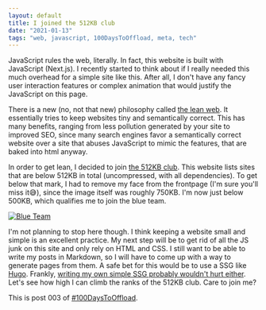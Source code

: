 ```yaml
---
layout: default
title: I joined the 512KB club
date: "2021-01-13"
tags: "web, javascript, 100DaysToOffload, meta, tech"
---
```


JavaScript rules the web, literally. In fact, this website is built with JavaScript (Next.js). I recently started to think about if I really needed this much overhead for a simple site like this. After all, I don't have any fancy user interaction features or complex animation that would justify the JavaScript on this page.

There is a new (no, not that new) philosophy called [the lean web](https://leanweb.dev/). It essentially tries to keep websites tiny and semantically correct. This has many benefits, ranging from less pollution generated by your site to improved SEO, since many search engines favor a semantically correct website over a site that abuses JavaScript to mimic the features, that are baked into html anyway.

In order to get lean, I decided to join [the 512KB club](https://512kb.club/). This website lists sites that are below 512KB in total (uncompressed, with all dependencies). To get below that mark, I had to remove my face from the frontpage (I'm sure you'll miss it😅), since the image itself was roughly 750KB. I'm now just below 500KB, which qualifies me to join the blue team.

[![Blue Team](https://512kb.club/images/blue-team.svg)](https://512kb.club)

I'm not planning to stop here though. I think keeping a website small and simple is an excellent practice. My next step will be to get rid of all the JS junk on this site and only rely on HTML and CSS. I still want to be able to write my posts in Markdown, so I will have to come up with a way to generate pages from them. A safe bet for this would be to use a SSG like [Hugo](https://gohugo.io/). Frankly, [writing my own simple SSG probably wouldn't hurt either](https://erikwinter.nl/articles/2020/why-i-built-my-own-shitty-static-site-generator/). Let's see how high I can climb the ranks of the 512KB club. Care to join me?

This is post 003 of [#100DaysToOffload](https://100daystooffload.com/).
